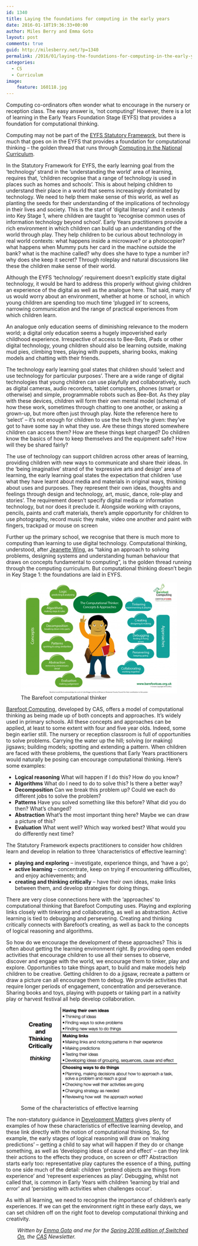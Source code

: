 ```yaml
---
id: 1340
title: Laying the foundations for computing in the early years
date: 2016-01-18T19:36:33+00:00
author: Miles Berry and Emma Goto
layout: post 
comments: true
guid: http://milesberry.net/?p=1340
permalink: /2016/01/laying-the-foundations-for-computing-in-the-early-years/
categories:
  - CS
  - Curriculum
image:
    feature: 160118.jpg
---
```

Computing co-ordinators often wonder what to encourage in the nursery or reception class. The easy answer is, ‘not computing!’ However, there is a lot of learning in the Early Years Foundation Stage (EYFS) that provides a foundation for computational thinking.

Computing may not be part of the [EYFS Statutory Framework](https://www.gov.uk/government/uploads/system/uploads/attachment_data/file/335504/EYFS_framework_from_1_September_2014__with_clarification_note.pdf), but there is much that goes on in the EYFS that provides a foundation for computational thinking &#8211; the golden thread that runs through [Computing in the National Curriculum](https://www.gov.uk/government/publications/national-curriculum-in-england-computing-programmes-of-study/national-curriculum-in-england-computing-programmes-of-study).

In the Statutory Framework for EYFS, the early learning goal from the ‘technology’ strand in the ‘understanding the world’ area of learning, requires that, ‘children recognise that a range of technology is used in places such as homes and schools’. This is about helping children to understand their place in a world that seems increasingly dominated by technology. We need to help them make sense of this world, as well as planting the seeds for their understanding of the implications of technology in their lives and society. This is the start of ‘digital literacy’ and it extends into Key Stage 1, where children are taught to ‘recognise common uses of information technology beyond school’. Early Years practitioners provide a rich environment in which children can build up an understanding of the world through play. They help children to be curious about technology in real world contexts: what happens inside a microwave? or a photocopier? what happens when Mummy puts her card in the machine outside the bank? what is the machine called? why does she have to type a number in? why does she keep it secret? Through roleplay and natural discussions like these the children make sense of their world.

Although the EYFS ‘technology’ requirement doesn’t explicitly state digital technology, it would be hard to address this properly without giving children an experience of the digital as well as the analogue here. That said, many of us would worry about an environment, whether at home or school, in which young children are spending too much time ‘plugged in’ to screens, narrowing communication and the range of practical experiences from which children learn.

An analogue only education seems of diminishing relevance to the modern world; a digital only education seems a hugely impoverished early childhood experience. Irrespective of access to Bee-Bots, iPads or other digital technology, young children should also be learning outside, making mud pies, climbing trees, playing with puppets, sharing books, making models and chatting with their friends.

The technology early learning goal states that children should ‘select and use technology for particular purposes’. There are a wide range of digital technologies that young children can use playfully and collaboratively, such as digital cameras, audio recorders, tablet computers, phones (smart or otherwise) and simple, programmable robots such as Bee-Bot. As they play with these devices, children will form their own mental model (schema) of how these work, sometimes through chatting to one another, or asking a grown-up, but more often just through play. Note the reference here to ‘select’ – it’s not enough for children to use the tech they’re given: they’ve got to have some say in what they use. Are these things stored somewhere children can access them? How are these things kept charged? Do children know the basics of how to keep themselves and the equipment safe? How will they be shared fairly?

The use of technology can support children across other areas of learning, providing children with new ways to communicate and share their ideas. In the ‘being imaginative’ strand of the ‘expressive arts and design’ area of learning, the early learning goal states the expectation that children ‘use what they have learnt about media and materials in original ways, thinking about uses and purposes. They represent their own ideas, thoughts and feelings through design and technology, art, music, dance, role-play and stories’. The requirement doesn’t specify digital media or information technology, but nor does it preclude it. Alongside working with crayons, pencils, paints and craft materials, there’s ample opportunity for children to use photography, record music they make, video one another and paint with fingers, trackpad or mouse on screen

Further up the primary school, we recognise that there is much more to computing than learning to use digital technology. Computational thinking, understood, after [Jeanette Wing](http://rsta.royalsocietypublishing.org/content/366/1881/3717), as “taking an approach to solving problems, designing systems and understanding human behaviour that draws on concepts fundamental to computing”, is the golden thread running through the computing curriculum. But computational thinking doesn’t begin in Key Stage 1: the foundations are laid in EYFS.

<figure>
<img src="/wp-content/uploads/2016/01/Barefoot-CT-Poster-for-website-1024x723.jpg">
<figcaption>The Barefoot computational thinker
</figcaption>
</figure>



[Barefoot Computing](http://barefootcas.org.uk/), developed by CAS, offers a model of computational thinking as being made up of both concepts and approaches. It’s widely used in primary schools. All these concepts and approaches can be applied, at least to some extent with four and five year olds. Indeed, some begin earlier still. The nursery or reception classroom is full of opportunities to solve problems. Carrying the water up the hill; solving (or making) jigsaws; building models; spotting and extending a pattern. When children are faced with these problems, the questions that Early Years practitioners would naturally be posing can encourage computational thinking. Here’s some examples:

  * **Logical reasoning** What will happen if I do this? How do you know?
  * **Algorithms** What do I need to do to solve this? Is there a better way?
  * **Decomposition** Can we break this problem up? Could we each do different jobs to solve the problem?
  * **Patterns** Have you solved something like this before? What did you do then? What’s changed?
  * **Abstraction** What’s the most important thing here? Maybe we can draw a picture of this?
  * **Evaluation** What went well? Which way worked best? What would you do differently next time?

The Statutory Framework expects practitioners to consider how children learn and develop in relation to three ‘characteristics of effective learning’:

  * **playing and exploring** &#8211; investigate, experience things, and ‘have a go’;
  * **active learning** &#8211; concentrate, keep on trying if encountering difficulties, and enjoy achievements; and
  * **creating and thinking critically** &#8211; have their own ideas, make links between them, and develop strategies for doing things.

There are very close connections here with the ‘approaches’ to computational thinking that Barefoot Computing uses. Playing and exploring links closely with tinkering and collaborating, as well as abstraction. Active learning is tied to debugging and persevering. Creating and thinking critically connects with Barefoot’s creating, as well as back to the concepts of logical reasoning and algorithms.

So how do we encourage the development of these approaches? This is often about getting the learning environment right. By providing open ended activities that encourage children to use all their senses to observe, discover and engage with the world, we encourage them to tinker, play and explore. Opportunities to take things apart, to build and make models help children to be creative. Getting children to do a jigsaw, recreate a pattern or draw a picture can all encourage them to debug. We provide activities that require longer periods of engagement, concentration and perseverance. Sharing books and toys, playing with puppets or taking part in a nativity play or harvest festival all help develop collaboration.

<figure>
<img src="/wp-content/uploads/2016/01/Screen-Shot-2016-01-18-at-20.17.20.png">
<figcaption>Some of the characteristics of effective learning
</figcaption>
</figure>



The non-statutory guidance in [Development Matters](http://www.foundationyears.org.uk/files/2012/03/Development-Matters-FINAL-PRINT-AMENDED.pdf) gives plenty of examples of how these characteristics of effective learning develop, and these link directly with the notion of computational thinking. So, for example, the early stages of logical reasoning will draw on ‘making predictions’ &#8211; getting a child to say what will happen if they do or change something, as well as ‘developing ideas of cause and effect’ &#8211; can they link their actions to the effects they produce, on screen or off? Abstraction starts early too: representative play captures the essence of a thing, putting to one side much of the detail: children ‘pretend objects are things from experience’ and ‘represent experiences as play’. Debugging, whilst not called that, is common in Early Years with children ‘learning by trial and error’ and ‘persisting with activities when challenges occur’.

As with all learning, we need to recognise the importance of children’s early experiences. If we can get the environment right in these early days, we can set children off on the right foot to develop computational thinking and creativity.

<p style="padding-left: 30px;">
  <em>Written by <a href="https://www.winchester.ac.uk/about-us/leadership-and-governance/staff-directory/staff-profiles/goto.php">Emma Goto</a> and me for the <a href="http://community.computingatschool.org.uk/files/6917/original.pdf">Spring 2016 edition of Switched On</a>, the <a href="http://www.computingatschool.org.uk/">CAS</a> Newsletter. </em>
</p>
